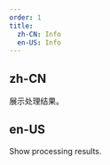 ```yaml
---
order: 1
title:
  zh-CN: Info
  en-US: Info
---
```


## zh-CN

展示处理结果。

## en-US

Show processing results.